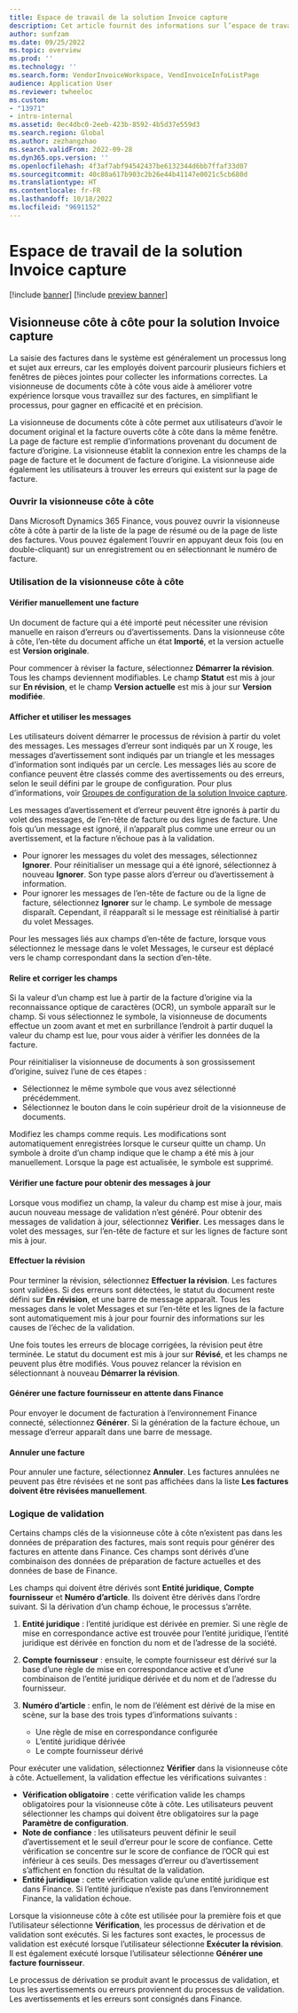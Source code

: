 ```yaml
---
title: Espace de travail de la solution Invoice capture
description: Cet article fournit des informations sur l’espace de travail de la solution Invoice Capture.
author: sunfzam
ms.date: 09/25/2022
ms.topic: overview
ms.prod: ''
ms.technology: ''
ms.search.form: VendorInvoiceWorkspace, VendInvoiceInfoListPage
audience: Application User
ms.reviewer: twheeloc
ms.custom:
- "13971"
- intro-internal
ms.assetid: 0ec4dbc0-2eeb-423b-8592-4b5d37e559d3
ms.search.region: Global
ms.author: zezhangzhao
ms.search.validFrom: 2022-09-28
ms.dyn365.ops.version: ''
ms.openlocfilehash: 4f3af7abf94542437be6132344d6bb7ffaf33d07
ms.sourcegitcommit: 40c80a617b903c2b26e44b41147e0021c5cb680d
ms.translationtype: HT
ms.contentlocale: fr-FR
ms.lasthandoff: 10/18/2022
ms.locfileid: "9691152"
---
```

# <a name="invoice-capture-solution-workspace"></a>Espace de travail de la solution Invoice capture

[!include [banner](../includes/banner.md)]
[!include [preview banner](../includes/preview-banner.md)]

## <a name="side-by-side-viewer-for-the-invoice-capture-solution"></a>Visionneuse côte à côte pour la solution Invoice capture

La saisie des factures dans le système est généralement un processus long et sujet aux erreurs, car les employés doivent parcourir plusieurs fichiers et fenêtres de pièces jointes pour collecter les informations correctes. La visionneuse de documents côte à côte vous aide à améliorer votre expérience lorsque vous travaillez sur des factures, en simplifiant le processus, pour gagner en efficacité et en précision.

La visionneuse de documents côte à côte permet aux utilisateurs d’avoir le document original et la facture ouverts côte à côte dans la même fenêtre. La page de facture est remplie d’informations provenant du document de facture d’origine. La visionneuse établit la connexion entre les champs de la page de facture et le document de facture d’origine. La visionneuse aide également les utilisateurs à trouver les erreurs qui existent sur la page de facture.

### <a name="open-the-side-by-side-viewer"></a>Ouvrir la visionneuse côte à côte

Dans Microsoft Dynamics 365 Finance, vous pouvez ouvrir la visionneuse côte à côte à partir de la liste de la page de résumé ou de la page de liste des factures. Vous pouvez également l’ouvrir en appuyant deux fois (ou en double-cliquant) sur un enregistrement ou en sélectionnant le numéro de facture.

### <a name="using-the-side-by-side-viewer"></a>Utilisation de la visionneuse côte à côte

#### <a name="manually-review-an-invoice"></a>Vérifier manuellement une facture

Un document de facture qui a été importé peut nécessiter une révision manuelle en raison d’erreurs ou d’avertissements. Dans la visionneuse côte à côte, l’en-tête du document affiche un état **Importé**, et la version actuelle est **Version originale**.

Pour commencer à réviser la facture, sélectionnez **Démarrer la révision**. Tous les champs deviennent modifiables. Le champ **Statut** est mis à jour sur **En révision**, et le champ **Version actuelle** est mis à jour sur **Version modifiée**.

#### <a name="view-and-work-with-messages"></a>Afficher et utiliser les messages

Les utilisateurs doivent démarrer le processus de révision à partir du volet des messages. Les messages d’erreur sont indiqués par un X rouge, les messages d’avertissement sont indiqués par un triangle et les messages d’information sont indiqués par un cercle. Les messages liés au score de confiance peuvent être classés comme des avertissements ou des erreurs, selon le seuil défini par le groupe de configuration. Pour plus d’informations, voir [Groupes de configuration de la solution Invoice capture](invoice-capture-config-group.md).

Les messages d’avertissement et d’erreur peuvent être ignorés à partir du volet des messages, de l’en-tête de facture ou des lignes de facture. Une fois qu’un message est ignoré, il n’apparaît plus comme une erreur ou un avertissement, et la facture n’échoue pas à la validation.

- Pour ignorer les messages du volet des messages, sélectionnez **Ignorer**. Pour réinitialiser un message qui a été ignoré, sélectionnez à nouveau **Ignorer**. Son type passe alors d’erreur ou d’avertissement à information.
- Pour ignorer les messages de l’en-tête de facture ou de la ligne de facture, sélectionnez **Ignorer** sur le champ. Le symbole de message disparaît. Cependant, il réapparaît si le message est réinitialisé à partir du volet Messages.

Pour les messages liés aux champs d’en-tête de facture, lorsque vous sélectionnez le message dans le volet Messages, le curseur est déplacé vers le champ correspondant dans la section d’en-tête.

#### <a name="proofread-and-edit-fields"></a>Relire et corriger les champs

Si la valeur d’un champ est lue à partir de la facture d’origine via la reconnaissance optique de caractères (OCR), un symbole apparaît sur le champ. Si vous sélectionnez le symbole, la visionneuse de documents effectue un zoom avant et met en surbrillance l’endroit à partir duquel la valeur du champ est lue, pour vous aider à vérifier les données de la facture.

Pour réinitialiser la visionneuse de documents à son grossissement d’origine, suivez l’une de ces étapes :

- Sélectionnez le même symbole que vous avez sélectionné précédemment.
- Sélectionnez le bouton dans le coin supérieur droit de la visionneuse de documents.

Modifiez les champs comme requis. Les modifications sont automatiquement enregistrées lorsque le curseur quitte un champ. Un symbole à droite d’un champ indique que le champ a été mis à jour manuellement. Lorsque la page est actualisée, le symbole est supprimé.

#### <a name="check-an-invoice-to-get-up-to-date-messages"></a>Vérifier une facture pour obtenir des messages à jour

Lorsque vous modifiez un champ, la valeur du champ est mise à jour, mais aucun nouveau message de validation n’est généré. Pour obtenir des messages de validation à jour, sélectionnez **Vérifier**. Les messages dans le volet des messages, sur l’en-tête de facture et sur les lignes de facture sont mis à jour.

#### <a name="complete-the-review"></a>Effectuer la révision

Pour terminer la révision, sélectionnez **Effectuer la révision**. Les factures sont validées. Si des erreurs sont détectées, le statut du document reste défini sur **En révision**, et une barre de message apparaît. Tous les messages dans le volet Messages et sur l’en-tête et les lignes de la facture sont automatiquement mis à jour pour fournir des informations sur les causes de l’échec de la validation.

Une fois toutes les erreurs de blocage corrigées, la révision peut être terminée. Le statut du document est mis à jour sur **Révisé**, et les champs ne peuvent plus être modifiés. Vous pouvez relancer la révision en sélectionnant à nouveau **Démarrer la révision**.

#### <a name="generate-a-pending-vendor-invoice-in-finance"></a>Générer une facture fournisseur en attente dans Finance

Pour envoyer le document de facturation à l’environnement Finance connecté, sélectionnez **Générer**. Si la génération de la facture échoue, un message d’erreur apparaît dans une barre de message.

#### <a name="void-an-invoice"></a>Annuler une facture

Pour annuler une facture, sélectionnez **Annuler**. Les factures annulées ne peuvent pas être révisées et ne sont pas affichées dans la liste **Les factures doivent être révisées manuellement**.

### <a name="validation-logic"></a>Logique de validation

Certains champs clés de la visionneuse côte à côte n’existent pas dans les données de préparation des factures, mais sont requis pour générer des factures en attente dans Finance. Ces champs sont dérivés d’une combinaison des données de préparation de facture actuelles et des données de base de Finance.

Les champs qui doivent être dérivés sont **Entité juridique**, **Compte fournisseur** et **Numéro d’article**. Ils doivent être dérivés dans l’ordre suivant. Si la dérivation d’un champ échoue, le processus s’arrête.

1. **Entité juridique** : l’entité juridique est dérivée en premier. Si une règle de mise en correspondance active est trouvée pour l’entité juridique, l’entité juridique est dérivée en fonction du nom et de l’adresse de la société.
2. **Compte fournisseur** : ensuite, le compte fournisseur est dérivé sur la base d’une règle de mise en correspondance active et d’une combinaison de l’entité juridique dérivée et du nom et de l’adresse du fournisseur.
3. **Numéro d’article** : enfin, le nom de l’élément est dérivé de la mise en scène, sur la base des trois types d’informations suivants :

    - Une règle de mise en correspondance configurée
    - L’entité juridique dérivée
    - Le compte fournisseur dérivé

Pour exécuter une validation, sélectionnez **Vérifier** dans la visionneuse côte à côte. Actuellement, la validation effectue les vérifications suivantes :

- **Vérification obligatoire** : cette vérification valide les champs obligatoires pour la visionneuse côte à côte. Les utilisateurs peuvent sélectionner les champs qui doivent être obligatoires sur la page **Paramètre de configuration**.
- **Note de confiance** : les utilisateurs peuvent définir le seuil d’avertissement et le seuil d’erreur pour le score de confiance. Cette vérification se concentre sur le score de confiance de l’OCR qui est inférieur à ces seuils. Des messages d’erreur ou d’avertissement s’affichent en fonction du résultat de la validation.
- **Entité juridique** : cette vérification valide qu’une entité juridique est dans Finance. Si l’entité juridique n’existe pas dans l’environnement Finance, la validation échoue.

Lorsque la visionneuse côte à côte est utilisée pour la première fois et que l’utilisateur sélectionne **Vérification**, les processus de dérivation et de validation sont exécutés. Si les factures sont exactes, le processus de validation est exécuté lorsque l’utilisateur sélectionne **Exécuter la révision**. Il est également exécuté lorsque l’utilisateur sélectionne **Générer une facture fournisseur**.

Le processus de dérivation se produit avant le processus de validation, et tous les avertissements ou erreurs proviennent du processus de validation. Les avertissements et les erreurs sont consignés dans Finance.
